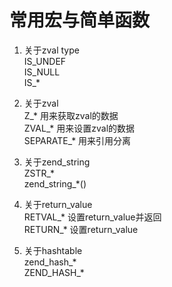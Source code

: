 # 常用宏与简单函数
1. 关于zval type   
	IS_UNDEF   
	IS_NULL   
	IS_*   
	
2. 关于zval   
	Z\_*  用来获取zval的数据      
	ZVAL\_*  用来设置zval的数据   
	SEPARATE\_* 用来引用分离   
	
3. 关于zend_string   
	ZSTR\_*    
	zend_string\_*()  
	
4. 关于return_value   
	RETVAL\_*  设置return_value并返回   
	RETURN\_*	设置return_value    
	
5. 关于hashtable   
	zend_hash\_*    
	ZEND_HASH\_*    



